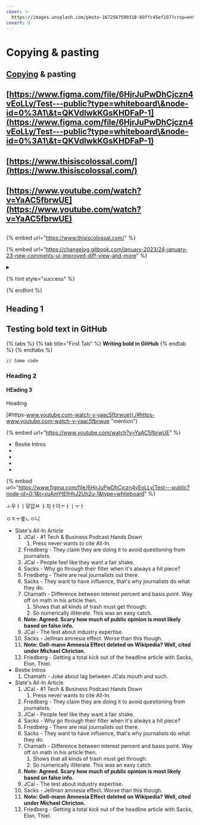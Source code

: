 ```yaml
---
cover: >-
  https://images.unsplash.com/photo-1672567590318-69ffc45ef197?crop=entropy&cs=tinysrgb&fm=jpg&ixid=MnwxOTcwMjR8MHwxfHJhbmRvbXx8fHx8fHx8fDE2NzQ2NDg3MjM&ixlib=rb-4.0.3&q=80
coverY: 0
---
```


# Copying & pasting

##

## [Copying](http://localhost:5000/s/IPlAOE9qy3Sp4aWmCChk/taryn-knights-work) & pasting

## [https://www.figma.com/file/6HjrJuPwDhCjczn4vEoLLy/Test---public?type=whiteboard\&node-id=0%3A1\&t=QKVdlwkKGsKHDFaP-1](https://www.figma.com/file/6HjrJuPwDhCjczn4vEoLLy/Test---public?type=whiteboard\&node-id=0%3A1\&t=QKVdlwkKGsKHDFaP-1)

## [https://www.thisiscolossal.com/](https://www.thisiscolossal.com/)

## [https://www.youtube.com/watch?v=YaAC5fbrwUE](https://www.youtube.com/watch?v=YaAC5fbrwUE)

##

{% embed url="https://www.thisiscolossal.com/" %}

{% embed url="https://changelog.gitbook.com/january-2023/24-january-23-new-comments-ui-improved-diff-view-and-more" %}

<details>

<summary></summary>



</details>

{% hint style="success" %}

{% endhint %}

## Heading 1

## Testing bold text in GitHub

{% tabs %}
{% tab title="First Tab" %}
**Writing bold in GitHub**
{% endtab %}
{% endtabs %}



```
// Some code

```

### Heading 2

#### HEading 3

Heading

[#https-www.youtube.com-watch-v-yaac5fbrwue](./#https-www.youtube.com-watch-v-yaac5fbrwue "mention")

{% embed url="https://www.youtube.com/watch?v=YaAC5fbrwUE" %}

* Bestie Intros
*
*
*
*

{% embed url="https://www.figma.com/file/6HjrJuPwDhCjczn4vEoLLy/Test---public?node-id=0:1&t=xuAmYtEfHhJ2Uh2u-1&type=whiteboard" %}

ㅗ우ㅏㅣ뮤압ㅉ ㅑ지ㅓ이ㅜㅏㅣㅜㅏ

ㅇㅈㅜ룾ㄴㅇ니













* Slate's All-In Article
  1. JCal - #1 Tech & Business Podcast Hands Down
     1. Press never wants to cite All-In.
  2. Friedberg - They claim they are doing it to avoid questioning from journalists.
  3. JCal - People feel like they want a fair shake.
  4. Sacks - Why go through their filter when it's always a hit piece?
  5. Friedberg - There are real journalists out there.
  6. Sacks - They want to have influence, that's why journalists do what they do.
  7. Chamath - Difference between interest percent and basis point. Way off on math in his article then.
     1. Shows that all kinds of trash must get through.
     2. So numerically illiterate. This was an easy catch.
  8. **Note: Agreed. Scary how much of public opinion is most likely based on false info.**
  9. JCal - The test about industry expertise.
  10. Sacks - Jellman amnesia effect. Worse than this though.
  11. **Note: Gell-mann Amnesia Effect deleted on Wikipedia? Well, cited under Michael Chricton.**
  12. Friedberg - Getting a total kick out of the headline article with Sacks, Elon, Thiel.
* Bestie Intros
  1. Chamath - Joke about lag between JCals mouth and such.
* Slate's All-In Article
  1. JCal - #1 Tech & Business Podcast Hands Down
     1. Press never wants to cite All-In.
  2. Friedberg - They claim they are doing it to avoid questioning from journalists.
  3. JCal - People feel like they want a fair shake.
  4. Sacks - Why go through their filter when it's always a hit piece?
  5. Friedberg - There are real journalists out there.
  6. Sacks - They want to have influence, that's why journalists do what they do.
  7. Chamath - Difference between interest percent and basis point. Way off on math in his article then.
     1. Shows that all kinds of trash must get through.
     2. So numerically illiterate. This was an easy catch.
  8. **Note: Agreed. Scary how much of public opinion is most likely based on false info.**
  9. JCal - The test about industry expertise.
  10. Sacks - Jellman amnesia effect. Worse than this though.
  11. **Note: Gell-mann Amnesia Effect deleted on Wikipedia? Well, cited under Michael Chricton.**
  12. Friedberg - Getting a total kick out of the headline article with Sacks, Elon, Thiel.

<figure><img src="broken-reference" alt=""><figcaption></figcaption></figure>
